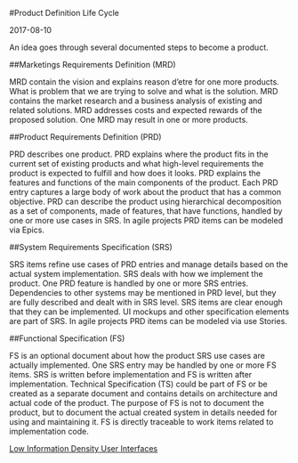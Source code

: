 #Product Definition Life Cycle

2017-08-10

<!--- tags: agile management -->

An idea goes through several documented steps to become a product.

##Marketings Requirements Definition (MRD)

MRD contain the vision and explains reason d’etre for one more products. What is problem that we are trying to solve and what is the solution. MRD contains the market research and a business analysis of existing and related solutions. MRD addresses costs and expected rewards of the proposed solution. One MRD may result in one or more products.

##Product Requirements Definition (PRD)

PRD describes one product. PRD explains where the product fits in the current set of existing products and what high-level requirements the product is expected to fulfill and how does it looks. PRD explains the features and functions of the main components of the product. Each PRD entry captures a large body of work about the product that has a common objective. PRD can describe the product using hierarchical decomposition as a set of components, made of features, that have functions, handled by one or more use cases in SRS. In agile projects PRD items can be modeled via Epics.

##System Requirements Specification (SRS)

SRS items refine use cases of PRD entries and manage details based on the actual system implementation. SRS deals with how we implement the product. One PRD feature is handled by one or more SRS entries. Dependencies to other systems may be mentioned in PRD level, but they are fully described and dealt with in SRS level. SRS items are clear enough that they can be implemented. UI mockups and other specification elements are part of SRS. In agile projects PRD items can be modeled via use Stories.

##Functional Specification (FS)

FS is an optional document about how the product SRS use cases are actually implemented. One SRS entry may be handled by one or more FS items. SRS is written before implementation and FS is written after implementation. Technical Specification (TS) could be part of FS or be created as a separate document and contains details on architecture and actual code of the product. The purpose of FS is not to document the product, but to document the actual created system in details needed for using and maintaining it. FS is directly traceable to work items related to implementation code.
 

<ins class='nfooter'><a rel='next' id='fnext' href='#blog/2017/2017-06-30-Low-Information-Density-User-Interfaces.md'>Low Information Density User Interfaces</a></ins>
